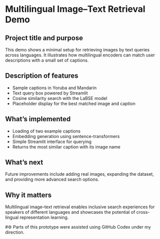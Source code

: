 # Multilingual Image–Text Retrieval Demo

## Project title and purpose
This demo shows a minimal setup for retrieving images by text queries across languages. It illustrates how multilingual encoders can match user descriptions with a small set of captions.

## Description of features
* Sample captions in Yoruba and Mandarin
* Text query box powered by Streamlit
* Cosine similarity search with the LaBSE model
* Placeholder display for the best matched image and caption

## What’s implemented
* Loading of two example captions
* Embedding generation using sentence-transformers
* Simple Streamlit interface for querying
* Returns the most similar caption with its image name

## What’s next
Future improvements include adding real images, expanding the dataset, and providing more advanced search options.

## Why it matters
Multilingual image–text retrieval enables inclusive search experiences for speakers of different languages and showcases the potential of cross-lingual representation learning.

#⚙️ Parts of this prototype were assisted using GitHub Codex under my direction.
